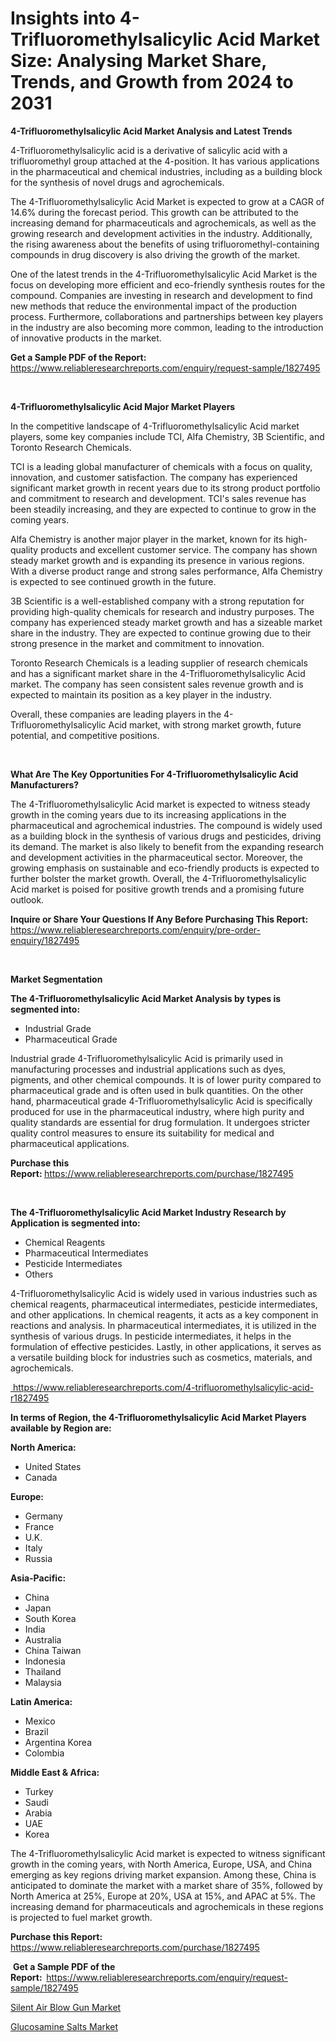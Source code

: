 <p><h1>Insights into 4-Trifluoromethylsalicylic Acid Market Size: Analysing Market Share, Trends, and Growth from 2024 to 2031</h1></p><p><strong>4-Trifluoromethylsalicylic Acid Market Analysis and Latest Trends</strong></p>
<p><p>4-Trifluoromethylsalicylic acid is a derivative of salicylic acid with a trifluoromethyl group attached at the 4-position. It has various applications in the pharmaceutical and chemical industries, including as a building block for the synthesis of novel drugs and agrochemicals.</p><p>The 4-Trifluoromethylsalicylic Acid Market is expected to grow at a CAGR of 14.6% during the forecast period. This growth can be attributed to the increasing demand for pharmaceuticals and agrochemicals, as well as the growing research and development activities in the industry. Additionally, the rising awareness about the benefits of using trifluoromethyl-containing compounds in drug discovery is also driving the growth of the market.</p><p>One of the latest trends in the 4-Trifluoromethylsalicylic Acid Market is the focus on developing more efficient and eco-friendly synthesis routes for the compound. Companies are investing in research and development to find new methods that reduce the environmental impact of the production process. Furthermore, collaborations and partnerships between key players in the industry are also becoming more common, leading to the introduction of innovative products in the market.</p></p>
<p><strong>Get a Sample PDF of the Report:&nbsp;</strong> <a href="https://www.reliableresearchreports.com/enquiry/request-sample/1827495">https://www.reliableresearchreports.com/enquiry/request-sample/1827495</a></p>
<p>&nbsp;</p>
<p><strong>4-Trifluoromethylsalicylic Acid Major Market Players</strong></p>
<p><p>In the competitive landscape of 4-Trifluoromethylsalicylic Acid market players, some key companies include TCI, Alfa Chemistry, 3B Scientific, and Toronto Research Chemicals. </p><p>TCI is a leading global manufacturer of chemicals with a focus on quality, innovation, and customer satisfaction. The company has experienced significant market growth in recent years due to its strong product portfolio and commitment to research and development. TCI's sales revenue has been steadily increasing, and they are expected to continue to grow in the coming years.</p><p>Alfa Chemistry is another major player in the market, known for its high-quality products and excellent customer service. The company has shown steady market growth and is expanding its presence in various regions. With a diverse product range and strong sales performance, Alfa Chemistry is expected to see continued growth in the future.</p><p>3B Scientific is a well-established company with a strong reputation for providing high-quality chemicals for research and industry purposes. The company has experienced steady market growth and has a sizeable market share in the industry. They are expected to continue growing due to their strong presence in the market and commitment to innovation.</p><p>Toronto Research Chemicals is a leading supplier of research chemicals and has a significant market share in the 4-Trifluoromethylsalicylic Acid market. The company has seen consistent sales revenue growth and is expected to maintain its position as a key player in the industry.</p><p>Overall, these companies are leading players in the 4-Trifluoromethylsalicylic Acid market, with strong market growth, future potential, and competitive positions.</p></p>
<p>&nbsp;</p>
<p><strong>What Are The Key Opportunities For 4-Trifluoromethylsalicylic Acid Manufacturers?</strong></p>
<p><p>The 4-Trifluoromethylsalicylic Acid market is expected to witness steady growth in the coming years due to its increasing applications in the pharmaceutical and agrochemical industries. The compound is widely used as a building block in the synthesis of various drugs and pesticides, driving its demand. The market is also likely to benefit from the expanding research and development activities in the pharmaceutical sector. Moreover, the growing emphasis on sustainable and eco-friendly products is expected to further bolster the market growth. Overall, the 4-Trifluoromethylsalicylic Acid market is poised for positive growth trends and a promising future outlook.</p></p>
<p><strong>Inquire or Share Your Questions If Any Before Purchasing This Report:</strong> <a href="https://www.reliableresearchreports.com/enquiry/pre-order-enquiry/1827495">https://www.reliableresearchreports.com/enquiry/pre-order-enquiry/1827495</a></p>
<p>&nbsp;</p>
<p><strong>Market Segmentation</strong></p>
<p><strong>The 4-Trifluoromethylsalicylic Acid Market Analysis by types is segmented into:</strong></p>
<p><ul><li>Industrial Grade</li><li>Pharmaceutical Grade</li></ul></p>
<p><p>Industrial grade 4-Trifluoromethylsalicylic Acid is primarily used in manufacturing processes and industrial applications such as dyes, pigments, and other chemical compounds. It is of lower purity compared to pharmaceutical grade and is often used in bulk quantities. On the other hand, pharmaceutical grade 4-Trifluoromethylsalicylic Acid is specifically produced for use in the pharmaceutical industry, where high purity and quality standards are essential for drug formulation. It undergoes stricter quality control measures to ensure its suitability for medical and pharmaceutical applications.</p></p>
<p><strong>Purchase this Report:&nbsp;</strong><a href="https://www.reliableresearchreports.com/purchase/1827495">https://www.reliableresearchreports.com/purchase/1827495</a></p>
<p>&nbsp;</p>
<p><strong>The 4-Trifluoromethylsalicylic Acid Market Industry Research by Application is segmented into:</strong></p>
<p><ul><li>Chemical Reagents</li><li>Pharmaceutical Intermediates</li><li>Pesticide Intermediates</li><li>Others</li></ul></p>
<p><p>4-Trifluoromethylsalicylic Acid is widely used in various industries such as chemical reagents, pharmaceutical intermediates, pesticide intermediates, and other applications. In chemical reagents, it acts as a key component in reactions and analysis. In pharmaceutical intermediates, it is utilized in the synthesis of various drugs. In pesticide intermediates, it helps in the formulation of effective pesticides. Lastly, in other applications, it serves as a versatile building block for industries such as cosmetics, materials, and agrochemicals.</p></p>
<p><a href="https://www.reliableresearchreports.com/4-trifluoromethylsalicylic-acid-r1827495">&nbsp;https://www.reliableresearchreports.com/4-trifluoromethylsalicylic-acid-r1827495</a></p>
<p><strong>In terms of Region, the 4-Trifluoromethylsalicylic Acid Market Players available by Region are:</strong></p>
<p>
    <p> <strong> North America: </strong>
        <ul>
            <li>United States</li>
            <li>Canada</li>
        </ul>
        </p> 
    <p> <strong> Europe: </strong>
        <ul>
            <li>Germany</li>
            <li>France</li>
            <li>U.K.</li>
            <li>Italy</li>
            <li>Russia</li>
        </ul>
        </p> 
    <p> <strong> Asia-Pacific: </strong>
        <ul>
            <li>China</li>
            <li>Japan</li>
            <li>South Korea</li>
            <li>India</li>
            <li>Australia</li>
            <li>China Taiwan</li>
            <li>Indonesia</li>
            <li>Thailand</li>
            <li>Malaysia</li>
        </ul>
        </p> 
    <p> <strong> Latin America: </strong>
        <ul>
            <li>Mexico</li>
            <li>Brazil</li>
            <li>Argentina Korea</li>
            <li>Colombia</li>
        </ul>
        </p> 
    <p> <strong> Middle East & Africa: </strong>
        <ul>
            <li>Turkey</li>
            <li>Saudi</li>
            <li>Arabia</li>
            <li>UAE</li>
            <li>Korea</li>
        </ul>
    </p>
    </p>
<p><p>The 4-Trifluoromethylsalicylic Acid market is expected to witness significant growth in the coming years, with North America, Europe, USA, and China emerging as key regions driving market expansion. Among these, China is anticipated to dominate the market with a market share of 35%, followed by North America at 25%, Europe at 20%, USA at 15%, and APAC at 5%. The increasing demand for pharmaceuticals and agrochemicals in these regions is projected to fuel market growth.</p></p>
<p><strong>Purchase this Report: </strong><a href="https://www.reliableresearchreports.com/purchase/1827495">https://www.reliableresearchreports.com/purchase/1827495</a></p>
<p>&nbsp;<strong>Get a Sample PDF of the Report:&nbsp;&nbsp;</strong><a href="https://www.reliableresearchreports.com/enquiry/request-sample/1827495">https://www.reliableresearchreports.com/enquiry/request-sample/1827495</a></p>
<p><strong></strong></p>
<p><p><a href="https://github.com/WillisLebsack/Market-Research-Report-List-1/blob/main/silent-air-blow-gun-market.md">Silent Air Blow Gun Market</a></p><p><a href="https://view.publitas.com/reportprime-1/glucosamine-salts-market-research-report-includes-analysis-on-market-size-share-and-growth-rate-at-12-3-cagr-forecasted-from-2024-to-2031/">Glucosamine Salts Market</a></p></p>